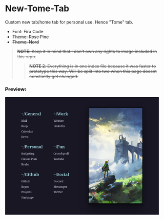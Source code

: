 # New-Tome-Tab
Custom new tab/home tab for personal use. Hence "Tome" tab.

- Font: Fira Code
- <s>Theme: Rose Pine<s>
- Theme: Nord

> **NOTE**: Keep it in mind that I don't own any rights to image included in this repo.
> > **NOTE 2**: Everything is in one index file because it was faster to prototype this way. Will be split into two when this page doesnt constantly get changed.


### Preview:

![img](preview.png)
